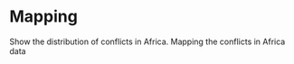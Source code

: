Mapping
=======

Show the distribution of conflicts in Africa. Mapping the conflicts in Africa data 
